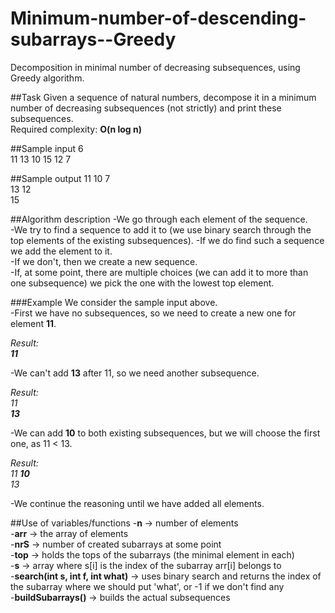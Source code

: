 # Minimum-number-of-descending-subarrays--Greedy
Decomposition in minimal number of decreasing subsequences, using Greedy algorithm. 


##Task
Given a sequence of natural numbers, decompose it in a minimum number of decreasing subsequences (not strictly) and print these subsequences.  
Required complexity: **O(n log n)**  

##Sample input
6  
11 13 10 15 12 7

##Sample output
11 10 7  
13 12  
15

##Algorithm description
-We go through each element of the sequence.  
-We try to find a sequence to add it to (we use binary search through the top elements of the existing subsequences).
 -If we do find such a sequence we add the element to it.  
 -If we don't, then we create a new sequence.  
-If, at some point, there are multiple choices (we can add it to more than one subsequence) we pick the one with the lowest top element.


###Example
We consider the sample input above.  
-First we have no subsequences, so we need to create a new one for element **11**.  

*Result:   
**11***  
  
-We can't add **13** after 11, so we need another subsequence.  

*Result:   
11  
**13***  
  
-We can add **10** to both existing subsequences, but we will choose the first one, as 11 < 13.  
  
*Result:   
11 **10**  
13*  
  
-We continue the reasoning until we have added all elements.   

##Use of variables/functions
-**n** -> number of elements  
-**arr** -> the array of elements  
-**nrS** -> number of created subarrays at some point  
-**top** -> holds the tops of the subarrays (the minimal element in each)  
-**s** -> array where s[i] is the index of the subarray arr[i] belongs to  
-**search(int s, int f, int what)** -> uses binary search and returns the index of the subarray where we should put 'what', or -1 if we don't find any  
-**buildSubarrays()** -> builds the actual subsequences  
